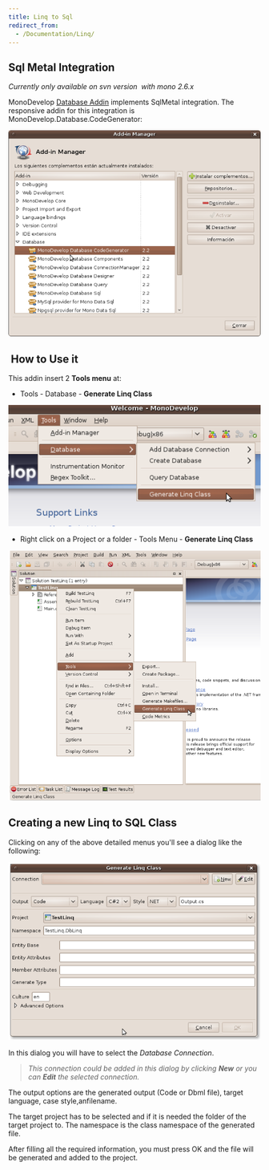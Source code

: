 ```yaml
---
title: Linq to Sql
redirect_from:
  - /Documentation/Linq/
---
```


Sql Metal Integration
---------------------

*Currently only available on svn version  with mono 2.6.x*

MonoDevelop [Database Addin](/documentation/database-addin/) implements SqlMetal integration. The responsive addin for this integration is MonoDevelop.Database.CodeGenerator:

![AddinManager.png](/images/271-AddinManager.png)

 How to Use it
--------------

This addin insert 2 **Tools menu** at:

-   Tools - Database - **Generate Linq Class**

![Project Tools Menu.png](/images/273-Project-Tools-Menu.png)

-   Right click on a Project or a folder - Tools Menu - **Generate Linq Class**

![Tools Menu.png](/images/272-Tools-Menu.png)

Creating a new Linq to SQL Class
--------------------------------

Clicking on any of the above detailed menus you'll see a dialog like the following:

![Generate Linq Class.png](/images/276-Generate-Linq-Class.png)

In this dialog you will have to select the *Database Connection*.

> *This connection could be added in this dialog by clicking **New** or you can **Edit** the selected connection.*

The output options are the generated output (Code or Dbml file), target language, case style,anfilename.

The target project has to be selected and if it is needed the folder of the target project to. The namespace is the class namespace of the generated file.

After filling all the required information, you must press OK and the file will be generated and added to the project.
